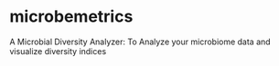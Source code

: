 # microbemetrics
A Microbial Diversity Analyzer: To Analyze your microbiome data and visualize diversity indices
